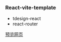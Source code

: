 ### React-vite-template

- tdesign-react
- react-router

[预览网页](https://wulibinbin.github.io/react-vite-template/)